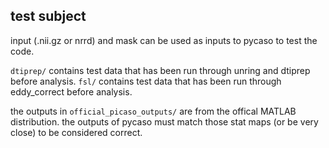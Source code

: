 test subject
------------

input (.nii.gz or nrrd) and mask can be used as inputs to pycaso to test the code.

`dtiprep/` contains test data that has been run through unring and dtiprep before analysis.
`fsl/` contains test data that has been run through eddy_correct before analysis.

the outputs in `official_picaso_outputs/` are from the offical MATLAB distribution. the outputs of pycaso must match those stat maps (or be very close) to be considered correct.
